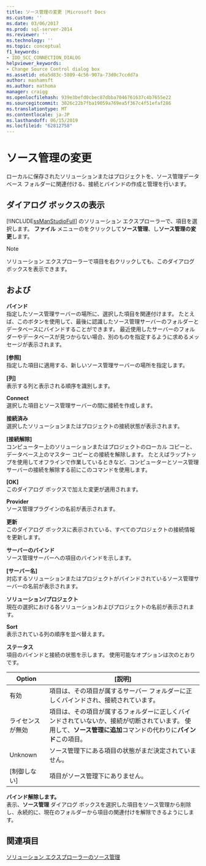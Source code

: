 ```yaml
---
title: ソース管理の変更 |Microsoft Docs
ms.custom: ''
ms.date: 03/06/2017
ms.prod: sql-server-2014
ms.reviewer: ''
ms.technology: ''
ms.topic: conceptual
f1_keywords:
- IDD_SCC_CONNECTION_DIALOG
helpviewer_keywords:
- Change Source Control dialog box
ms.assetid: e6a5d83c-5809-4c56-907a-73d0c7ccdd7a
author: mashamsft
ms.author: mathoma
manager: craigg
ms.openlocfilehash: 939e3befd0cbec87dbba7046761637c4b7655e22
ms.sourcegitcommit: 3026c22b7fba19059a769ea5f367c4f51efaf286
ms.translationtype: MT
ms.contentlocale: ja-JP
ms.lasthandoff: 06/15/2019
ms.locfileid: "62812758"
---
```

# <a name="change-source-control"></a>ソース管理の変更
  ローカルに保存されたソリューションまたはプロジェクトを、ソース管理データベース フォルダーに関連付ける、接続とバインドの作成と管理を行います。  
  
## <a name="dialog-box-access"></a>ダイアログ ボックスの表示  
 [!INCLUDE[ssManStudioFull](../includes/ssmanstudiofull-md.md)] のソリューション エクスプローラーで、項目を選択します。 **ファイル** メニューのをクリックして**ソース管理**、し**ソース管理の変更**します。  
  
> [!NOTE]  
>  ソリューション エクスプローラーで項目を右クリックしても、このダイアログ ボックスを表示できます。  
  
## <a name="options"></a>および  
 **バインド**  
 指定したソース管理サーバーの場所に、選択した項目を関連付けます。 たとえば、このボタンを使用して、最後に認識したソース管理サーバーのフォルダーとデータベースにバインドすることができます。 最近使用したサーバーのフォルダーやデータベースが見つからない場合、別のものを指定するように求めるメッセージが表示されます。  
  
 **[参照]**  
 指定した項目に適用する、新しいソース管理サーバーの場所を指定します。  
  
 **[列]**  
 表示する列と表示される順序を識別します。  
  
 **Connect**  
 選択した項目とソース管理サーバーの間に接続を作成します。  
  
 **接続済み**  
 選択したソリューションまたはプロジェクトの接続状態が表示されます。  
  
 **[接続解除]**  
 コンピューター上のソリューションまたはプロジェクトのローカル コピーと、データベース上のマスター コピーとの接続を解除します。 たとえばラップトップを使用してオフラインで作業しているときなど、コンピューターとソース管理サーバーの接続を解除する前にこのコマンドを使用します。  
  
 **[OK]**  
 このダイアログ ボックスで加えた変更が適用されます。  
  
 **Provider**  
 ソース管理プラグインの名前が表示されます。  
  
 **更新**  
 このダイアログ ボックスに表示されている、すべてのプロジェクトの接続情報を更新します。  
  
 **サーバーのバインド**  
 ソース管理サーバーへの項目のバインドを示します。  
  
 **[サーバー名]**  
 対応するソリューションまたはプロジェクトがバインドされているソース管理サーバーの名前が表示されます。  
  
 **ソリューション/プロジェクト**  
 現在の選択における各ソリューションおよびプロジェクトの名前が表示されます。  
  
 **Sort**  
 表示されている列の順序を並べ替えます。  
  
 **ステータス**  
 項目のバインドと接続の状態を示します。 使用可能なオプションは次のとおりです。  
  
|**Option**|**[説明]**|  
|----------------|---------------------|  
|有効|項目は、その項目が属するサーバー フォルダーに正しくバインドされ、接続されています。|  
|ライセンスが無効|項目は、その項目が属するフォルダーに正しくバインドされていないか、接続が切断されています。 使用して、**ソース管理に追加**コマンドの代わりに**バインド**この項目。|  
|Unknown|ソース管理下にある項目の状態がまだ決定されていません。|  
|[制御しない]|項目がソース管理下にありません。|  
  
 **バインド解除します。**  
 表示、**ソース管理** ダイアログ ボックスを選択した項目をソース管理から削除し、永続的に、現在のフォルダーから項目の関連付けを解除できるようにします。  
  
## <a name="see-also"></a>関連項目  
 [ソリューション エクスプローラーのソース管理](../../2014/database-engine/solution-explorer-source-control.md)  
  
  

